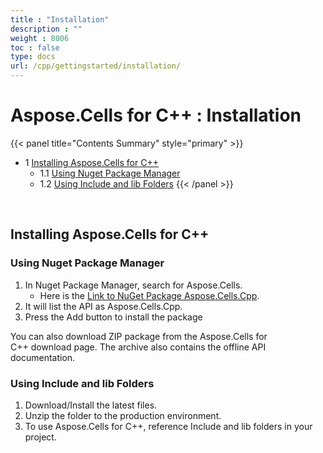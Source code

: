```yaml
---
title : "Installation" 
description : "" 
weight : 8006 
toc : false
type: docs
url: /cpp/gettingstarted/installation/
---
```


# Aspose.Cells for C++ : Installation


{{< panel title="Contents Summary" style="primary" >}}
*   1 [Installing Aspose.Cells for C++](#installing-aspose.cells-for-c++)
    *   1.1 [Using Nuget Package Manager](#using-nuget-package-manager)
    *   1.2 [Using Include and lib Folders](#using-include-and-lib-folders)
{{< /panel >}}
 

 

## Installing Aspose.Cells for C++

### Using Nuget Package Manager

1.  In Nuget Package Manager, search for Aspose.Cells. 
    *   Here is the [Link to NuGet Package Aspose.Cells.Cpp](https://www.nuget.org/packages/Aspose.Cells.Cpp).
2.  It will list the API as Aspose.Cells.Cpp.
3.  Press the Add button to install the package 

You can also download ZIP package from the Aspose.Cells for C++ download page. The archive also contains the offline API documentation.

### Using Include and lib Folders

1.  Download/Install the latest files.
2.  Unzip the folder to the production environment.
3.  To use Aspose.Cells for C++, reference Include and lib folders in your project.

